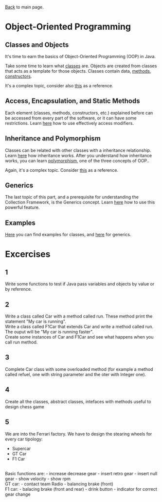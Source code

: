 [Back](../README.md) to main page.

# Object-Oriented Programming

## Classes and Objects

It's time to earn the basics of Object-Oriented Programming (OOP) in Java.

Take some time to learn what [classes](https://www.udemy.com/course/java-tutorial/learn/lecture/137826) are.
Objects are created from classes that acts as a template for those objects.
Classes contain data, [methods](https://www.udemy.com/course/java-tutorial/learn/lecture/139565), [constructors](https://www.udemy.com/course/java-tutorial/learn/lecture/13976).

It's a complex topic, consider also [this](https://www.codecademy.com/learn/learn-java/modules/learn-java-object-oriented-java-u) as a reference.

## Access, Encapsulation, and Static Methods

Each element (classes, methods, constructors, etc.) explained before can be accessed from every part of the software, or it can have some restrictions.
Learn [here](https://www.codecademy.com/learn/learn-java/modules/java-access-encapsulation-and-static-methods) how to use effectively access modifiers.

## Inheritance and Polymorphism

Classes can be related with other classes with a inheritance relationship.
Learn [here](https://www.udemy.com/course/java-tutorial/learn/lecture/147402) how inheritance works.
After you understand how inheritance works, you can learn [polymorphism](https://www.udemy.com/course/java-tutorial/learn/lecture/149501), one of the three concepts of OOP..

Again, it's a complex topic. Consider [this](https://www.codecademy.com/learn/learn-java/modules/learn-java-inheritance-and-polymorphism) as a reference.

## Generics   

The last topic of this part, and a prerequisite for understanding the Collection Framework, is the Generics concept.
Learn [here](https://www.udemy.com/course/java-tutorial/learn/lecture/152306) how to use this powerful feature.

## Examples

[Here](src/main/java/it/bitrock/academy/Classes.java) you can find examples for classes, and [here](src/main/java/it/bitrock/academy/Generics.java) for generics.

# Excercises

## 1 
Write some functions to test if Java pass variables and objects by value or by reference.

## 2
Write a class called Car with a method called run. These method print the statement "My car is running". <br/>
Write a class called F1Car that extends Car and write a method called run. The ouput will be "My car is running faster". <br/>
Create some instances of Car and F1Car and see what happens when you call run method.

## 3
Complete Car class with some overloaded method (for example a method called refuel, one with string parameter and the oter with Integer one).

## 4
Create all the classes, abstract classes, intefaces with methods useful to design chess game

## 5
We are into the Ferrari factory. We have to design the stearing wheels for every car tipology:
- Supercar 
- GT Car
- F1 Car
<br/>
Basic functions are:
- increase decrease gear
- insert retro gear
- insert null gear
- show velocity
- show rpm
<br/>
GT car:
- contact team Radio
- balancing brake (front)
<br/>
F1 car:
- balacing brake (front and rear)
- drink button
- indicator for correct gear change

